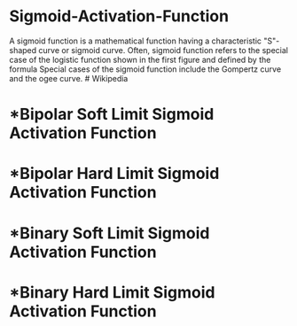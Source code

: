 # Sigmoid-Activation-Function

A sigmoid function is a mathematical function having a characteristic "S"-shaped curve or sigmoid curve. Often, sigmoid function refers to the special case of the logistic function shown in the first figure and defined by the formula Special cases of the sigmoid function include the Gompertz curve and the ogee curve. # Wikipedia

# *Bipolar Soft Limit Sigmoid Activation Function
# *Bipolar Hard Limit Sigmoid Activation Function
# *Binary Soft Limit Sigmoid Activation Function
# *Binary Hard Limit Sigmoid Activation Function
